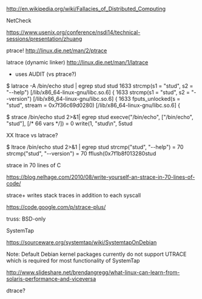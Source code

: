 http://en.wikipedia.org/wiki/Fallacies_of_Distributed_Computing

NetCheck

https://www.usenix.org/conference/nsdi14/technical-sessions/presentation/zhuang


ptrace! http://linux.die.net/man/2/ptrace


latrace (dynamic linker) http://linux.die.net/man/1/latrace
- uses AUDIT (vs ptrace?)


$ latrace -A /bin/echo stud | egrep stud
stud
 1633       strcmp(s1 = "stud", s2 = "--help") [/lib/x86_64-linux-gnu/libc.so.6] {
 1633       strcmp(s1 = "stud", s2 = "--version") [/lib/x86_64-linux-gnu/libc.so.6] {
 1633       fputs_unlocked(s = "stud", stream = 0x7f36c69d0280) [/lib/x86_64-linux-gnu/libc.so.6] {


$ strace  /bin/echo stud 2>&1| egrep stud
execve("/bin/echo", ["/bin/echo", "stud"], [/* 66 vars */]) = 0
write(1, "stud\n", 5stud


XX ltrace vs latrace?

$ ltrace /bin/echo stud 2>&1 | egrep stud
strcmp("stud", "--help")                         = 70
strcmp("stud", "--version")                      = 70
fflush(0x7f1b8f013280stud


strace in 70 lines of C

https://blog.nelhage.com/2010/08/write-yourself-an-strace-in-70-lines-of-code/


strace+ writes stack traces in addition to each syscall

https://code.google.com/p/strace-plus/


truss: BSD-only


SystemTap

https://sourceware.org/systemtap/wiki/SystemtapOnDebian

Note: Default Debian kernel packages currently do not support UTRACE which is required for most functionality of SystemTap



http://www.slideshare.net/brendangregg/what-linux-can-learn-from-solaris-performance-and-viceversa


dtrace?

